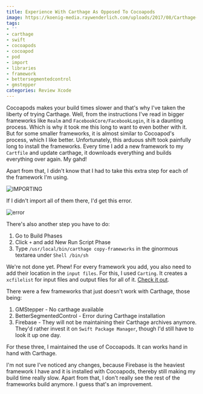 ```yaml
---
title: Experience With Carthage As Opposed To Cocoapods
image: https://koenig-media.raywenderlich.com/uploads/2017/08/Carthage-feature-2.png
tags:
- ''
- carthage
- swift
- cocoapods
- cocoapod
- pod
- import
- libraries
- framework
- bettersegmentedcontrol
- gmstepper
categories: Review Xcode
---
```


Cocoapods makes your build times slower and that's why I've taken the liberty of trying Carthage. Well, from the instructions I've read in bigger frameworks like `Realm` and `FacebookCore/FacebookLogin`, it is a daunting process. Which is why it took me this long to want to even bother with it. But for some smaller frameworks, it is almost similar to Cocoapod's process, which I like better. Unfortunately, this arduous shift took painfully long to install the frameworks. Every time I add a new framework to my `Cartfile` and update carthage, it downloads everything and builds everything over again. My gahd! 

Apart from that, I didn't know that I had to take this extra step for each of the framework I'm using. 

![IMPORTING](/blog/assets/images/Screen%20Shot%202019-10-11%20at%2012.38.52%20AM.png)

If I didn't import all of them there, I'd get this error.

![error](/blog/assets/images/Screen%20Shot%202019-10-11%20at%2012.30.16%20AM.png)

There's also another step you have to do:
1. Go to Build Phases
2. Click `+` and add New Run Script Phase
3. Type `/usr/local/bin/carthage copy-frameworks` in the ginormous textarea under `Shell /bin/sh`

We're not done yet. Phew! For every framework you add, you also need to add their location in the `input files`. For this, I used `Carting`. It creates a `xcfilelist` for input files and output files for all of it. [Check it out][carting].

There were a few frameworks that just doesn't work with Carthage, those being:
1. GMStepper - No carthage available
2. BetterSegmentedControl - Error during Carthage installation
3. Firebase - They will not be maintaining their Carthage archives anymore. They'd rather invest it on `Swift Package Manager`, though I'd still have to look it up one day. 

For these three, I maintained the use of Cocoapods. It can works hand in hand with Carthage.

I'm not sure I've noticed any changes, because Firebase is the heaviest framework I have and it is installed with Cocoapods, thereby still making my build time really slow. Apart from that, I don't really see the rest of the frameworks build anymore. I guess that's an improvement.

[carting]: https://github.com/artemnovichkov/Carting
